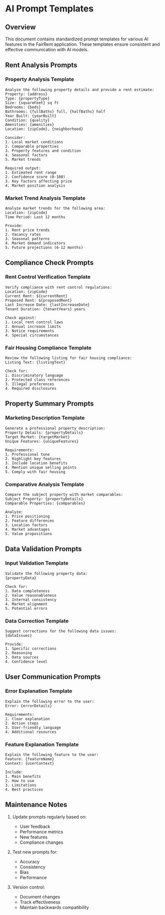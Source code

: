 # AI Prompt Templates

## Overview
This document contains standardized prompt templates for various AI features in the FairRent application. These templates ensure consistent and effective communication with AI models.

## Rent Analysis Prompts

### Property Analysis Template
```
Analyze the following property details and provide a rent estimate:
Property: {address}
Type: {propertyType}
Size: {squareFeet} sq ft
Bedrooms: {beds}
Bathrooms: {fullBaths} full, {halfBaths} half
Year Built: {yearBuilt}
Condition: {quality}
Amenities: {amenities}
Location: {zipCode}, {neighborhood}

Consider:
1. Local market conditions
2. Comparable properties
3. Property features and condition
4. Seasonal factors
5. Market trends

Required output:
1. Estimated rent range
2. Confidence score (0-100)
3. Key factors affecting price
4. Market position analysis
```

### Market Trend Analysis Template
```
Analyze market trends for the following area:
Location: {zipCode}
Time Period: Last 12 months

Provide:
1. Rent price trends
2. Vacancy rates
3. Seasonal patterns
4. Market demand indicators
5. Future projections (6-12 months)
```

## Compliance Check Prompts

### Rent Control Verification Template
```
Verify compliance with rent control regulations:
Location: {zipCode}
Current Rent: ${currentRent}
Proposed Rent: ${proposedRent}
Last Increase Date: {lastIncreaseDate}
Tenant Duration: {tenantYears} years

Check against:
1. Local rent control laws
2. Annual increase limits
3. Notice requirements
4. Special circumstances
```

### Fair Housing Compliance Template
```
Review the following listing for fair housing compliance:
Listing Text: {listingText}

Check for:
1. Discriminatory language
2. Protected class references
3. Illegal preferences
4. Required disclosures
```

## Property Summary Prompts

### Marketing Description Template
```
Generate a professional property description:
Property Details: {propertyDetails}
Target Market: {targetMarket}
Unique Features: {uniqueFeatures}

Requirements:
1. Professional tone
2. Highlight key features
3. Include location benefits
4. Mention unique selling points
5. Comply with fair housing
```

### Comparative Analysis Template
```
Compare the subject property with market comparables:
Subject Property: {propertyDetails}
Comparable Properties: {comparables}

Analyze:
1. Price positioning
2. Feature differences
3. Location factors
4. Market advantages
5. Value propositions
```

## Data Validation Prompts

### Input Validation Template
```
Validate the following property data:
{propertyData}

Check for:
1. Data completeness
2. Value reasonableness
3. Internal consistency
4. Market alignment
5. Potential errors
```

### Data Correction Template
```
Suggest corrections for the following data issues:
{dataIssues}

Provide:
1. Specific corrections
2. Reasoning
3. Data sources
4. Confidence level
```

## User Communication Prompts

### Error Explanation Template
```
Explain the following error to the user:
Error: {errorDetails}

Requirements:
1. Clear explanation
2. Action steps
3. User-friendly language
4. Additional resources
```

### Feature Explanation Template
```
Explain the following feature to the user:
Feature: {featureName}
Context: {userContext}

Include:
1. Main benefits
2. How to use
3. Limitations
4. Best practices
```

## Maintenance Notes

1. Update prompts regularly based on:
   - User feedback
   - Performance metrics
   - New features
   - Compliance changes

2. Test new prompts for:
   - Accuracy
   - Consistency
   - Bias
   - Performance

3. Version control:
   - Document changes
   - Track effectiveness
   - Maintain backwards compatibility 